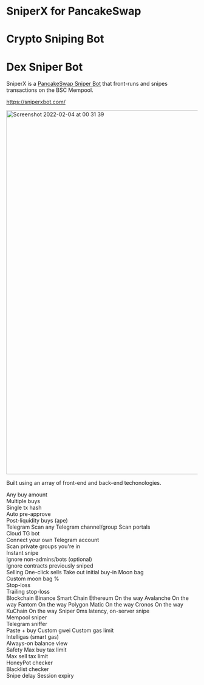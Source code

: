 # SniperX for PancakeSwap
# Crypto Sniping Bot
# Dex Sniper Bot

SniperX is a [PancakeSwap Sniper Bot](https://sniperxbot.com) that front-runs and snipes transactions on the BSC Mempool.

https://sniperxbot.com/

<img width="957" alt="Screenshot 2022-02-04 at 00 31 39" src="https://user-images.githubusercontent.com/99099341/152659733-8077d980-a5f6-410d-a5da-5fd8f3dea6b2.png">

Built using an array of front-end and back-end techonologies.

Any buy amount	
Multiple buys	
Single tx hash	
Auto pre-approve	
Post-liquidity buys (ape)	
Telegram
Scan any Telegram channel/group	
Scan portals	
Cloud TG bot	
Connect your own Telegram account	
Scan private groups you're in	
Instant snipe	
Ignore non-admins/bots (optional)	
Ignore contracts previously sniped	
Selling
One-click sells	
Take out initial buy-in	
Moon bag	
Custom moon bag %	
Stop-loss	
Trailing stop-loss	
Blockchain
Binance Smart Chain	
Ethereum	On the way
Avalanche	On the way
Fantom	On the way
Polygon Matic	On the way
Cronos	On the way
KuChain	On the way
Sniper
0ms latency, on-server snipe	
Mempool sniper	
Telegram sniffer	
Paste + buy	
Custom gwei	
Custom gas limit	
Intelligas (smart gas)	
Always-on balance view	
Safety
Max buy tax limit	
Max sell tax limit	
HoneyPot checker	
Blacklist checker	
Snipe delay	
Session expiry
